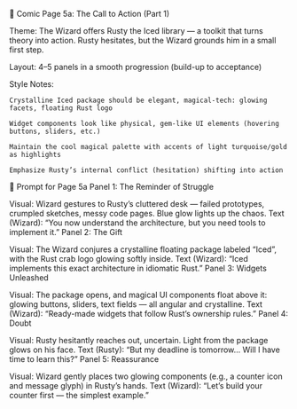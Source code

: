 📘 Comic Page 5a: The Call to Action (Part 1)

Theme: The Wizard offers Rusty the Iced library — a toolkit that turns theory into action. Rusty hesitates, but the Wizard grounds him in a small first step.

Layout: 4–5 panels in a smooth progression (build-up to acceptance)

Style Notes:

    Crystalline Iced package should be elegant, magical-tech: glowing facets, floating Rust logo

    Widget components look like physical, gem-like UI elements (hovering buttons, sliders, etc.)

    Maintain the cool magical palette with accents of light turquoise/gold as highlights

    Emphasize Rusty’s internal conflict (hesitation) shifting into action

🎨 Prompt for Page 5a
Panel 1: The Reminder of Struggle

Visual: Wizard gestures to Rusty’s cluttered desk — failed prototypes, crumpled sketches, messy code pages. Blue glow lights up the chaos.
Text (Wizard): “You now understand the architecture, but you need tools to implement it.”
Panel 2: The Gift

Visual: The Wizard conjures a crystalline floating package labeled “Iced”, with the Rust crab logo glowing softly inside.
Text (Wizard): “Iced implements this exact architecture in idiomatic Rust.”
Panel 3: Widgets Unleashed

Visual: The package opens, and magical UI components float above it: glowing buttons, sliders, text fields — all angular and crystalline.
Text (Wizard): “Ready-made widgets that follow Rust’s ownership rules.”
Panel 4: Doubt

Visual: Rusty hesitantly reaches out, uncertain. Light from the package glows on his face.
Text (Rusty): “But my deadline is tomorrow... Will I have time to learn this?”
Panel 5: Reassurance

Visual: Wizard gently places two glowing components (e.g., a counter icon and message glyph) in Rusty’s hands.
Text (Wizard): “Let’s build your counter first — the simplest example.”
